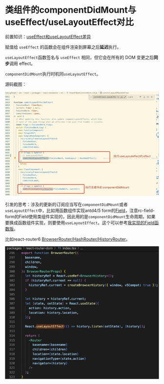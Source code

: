 # 类组件的componentDidMount与useEffect/useLayoutEffect对比

前置知识：[useEffect和useLayoutEffect差异](https://juntong.gitbook.io/react/interview/hooks/useeffect-he-uselayouteffect-cha-yi)



赋值给 `useEffect` 的函数会在组件渲染到屏幕之后**延迟**执行。

`useLayoutEffect`函数签名与 `useEffect` 相同，但它会在所有的 DOM 变更之后**同步**调用 effect。

`componentDidMount`执行时机同`useLayoutEffect`。

源码截图：

![](<../../.gitbook/assets/image (3).png>)

引发的思考：涉及的更新的订阅应当写在`componentDidMount`或者`useLayoutEffect`中，比如用函数组件实现antd4/5 form的[Field](https://github1s.com/react-component/field-form/blob/master/src/Field.tsx)，注意rc-field-form的Field使用类组件实现的，因此用的是`componentDidMount`生命周期，如果要换成函数组件实现，则要使用`useLayoutEffect`。这个可以参考[我实现的Field函数版](https://github1s.com/bubucuo/form-nut/blob/master/src/components/my-rc-field-form/Field.js)。

比如react-router6 [BrowserRouter/HashRouter/HistoryRouter](https://github1s.com/remix-run/react-router/blob/HEAD/packages/react-router-dom/index.tsx)。

![](<../../.gitbook/assets/image (4).png>)
